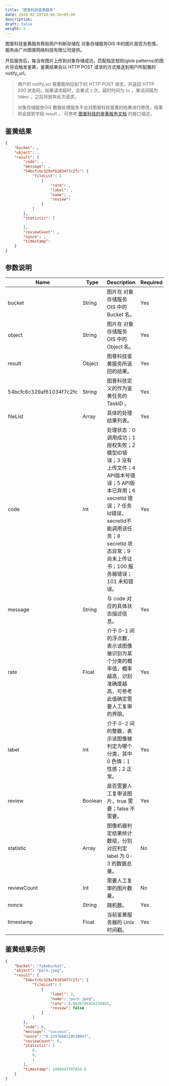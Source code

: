 ```yaml
---
title: "图普科技鉴黄服务"
date: 2020-02-28T10:08:56+09:00
description:
draft: false
weight: 2
---
```



图普科技鉴黄服务帮助用户判断存储在 对象存储服务OIS 中的图片是否为色情。 服务由广州图普网络科技有限公司提供。

开启服务后，每当有图片上传到对象存储成功，匹配指定规则(glob patterns)的图片将会触发鉴黄，鉴黄结果会以 HTTP POST 请求的方式推送到用户所配置的 notify_url。

> 用户的 notify_url 需要能响应如下的 HTTP POST 请求，并返回 HTTP 200 状态码。如果请求超时，会重试 `3` 次，超时时间为 `5s` ，重试间隔为 `500ms` ，之后将放弃此次请求。
>
> 对象存储服务OIS 数据处理服务不会对图普科技鉴黄的结果进行修改，结果将会放到字段 result 。 可参考 [图普科技的鉴黄服务文档](http://cloud.doc.tuputech.com/API/image/) 的接口描述。

## 鉴黄结果

```json
{
    "bucket": ,
    "object": ,
    "result": {
        "code": ,
        "message": ,
        "54bcfc6c329af61034f7c2fc": {
            "fileList": [
                {
                    "rate": ,
                    "label": ,
                    "name": ,
                    "review":
                }
            ]
        },
        "statistic": [

        ],
        "reviewCount": ,
        "nonce": ,
        "timestamp":
    }
}
```

## 参数说明

| Name | Type | Description | Required |
| --- | --- | --- | --- |
| bucket | String | 图片在 对象存储服务OIS 中的 Bucket 名。 | Yes |
| object | String | 图片在 对象存储服务OIS 中的 Object 名。 | Yes |
| result | Object | 图普科技鉴黄服务所返回的结果。 | Yes |
| 54bcfc6c329af61034f7c2fc | String | 图普科技定义的作为鉴黄任务的 TaskID 。 | Yes |
| fileList | Array | 具体的处理结果列表。 | Yes |
| code | Int | 处理状态：0 调用成功；1 授权失败；2 模型ID错误；3 没有上传文件；4 API版本号错误；5 API版本已弃用；6 secretId 错误；7 任务Id错误，secretId不能调用该任务；8 secretId 状态异常；9 尚未上传证书；100 服务器错误；101 未知错误。 | Yes |
| message | String | 与 code 对应的具体状态描述信息。 | Yes |
| rate | Float | 介于 0-1 间的浮点数，表示该图像被识别为某个分类的概率值，概率越高，识别准确度越高，可参考此值确定需要人工复审的界限。 | Yes |
| label | Int | 介于 0-2 间的整数，表示该图像被判定为哪个分类，其中 0 色情；1 性感；2 正常。 | Yes |
| review | Boolean | 是否需要人工复审该图片，true 需要；false 不需要。 | Yes |
| statistic | Array | 图像机器判定结果统计数组，分别对应判定 label 为 0-3 的数据总量。 | No |
| reviewCount | Int | 需要人工复审的图片数量。 | No |
| nonce | String | 随机数。 | Yes |
| timestamp | Float | 当前鉴黄服务器的 Unix 时间戳。 | Yes |

## 鉴黄结果示例

```json
{
    "bucket": "fakebucket",
    "object": "porn.jpeg",
    "result": {
        "54bcfc6c329af61034f7c2fc": {
            "fileList": [
                {
                    "label": 2,
                    "name": "porn.jpeg",
                    "rate": 0.9836746454238892,
                    "review": false
                }
            ]
        },
        "code": 0,
        "message": "success",
        "nonce": "0.2297668219538047",
        "reviewCount": 0,
        "statistic": [
            0,
            0,
            1
        ],
        "timestamp": 1498647797834.0
    }
}
```


